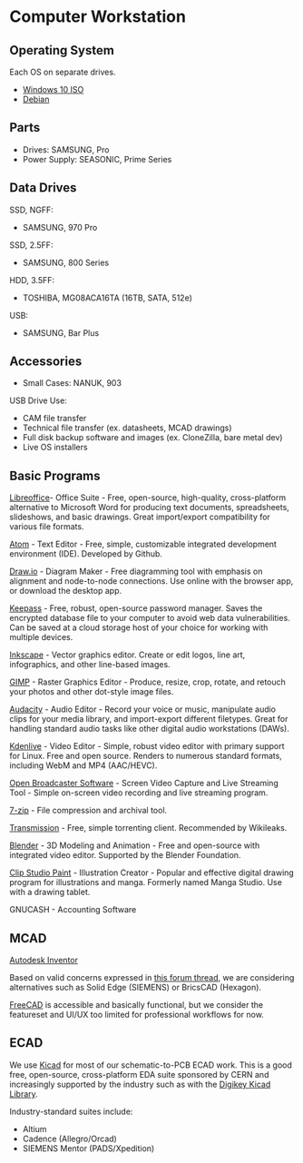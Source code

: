 # Computer Workstation

## Operating System

Each OS on separate drives.

* [Windows 10 ISO](https://www.microsoft.com/en-ca/software-download/windows10ISO)
* [Debian](https://www.debian.org/)

## Parts

* Drives: SAMSUNG, Pro
* Power Supply: SEASONIC, Prime Series

## Data Drives

SSD, NGFF:

* SAMSUNG, 970 Pro

SSD, 2.5FF:

* SAMSUNG, 800 Series

HDD, 3.5FF:

* TOSHIBA, MG08ACA16TA (16TB, SATA, 512e)

USB:

* SAMSUNG, Bar Plus

## Accessories

* Small Cases: NANUK, 903

USB Drive Use:

* CAM file transfer
* Technical file transfer (ex. datasheets, MCAD drawings)
* Full disk backup software and images (ex. CloneZilla, bare metal dev)
* Live OS installers

## Basic Programs

[Libreoffice](https://www.libreoffice.org/)- Office Suite - Free, open-source, high-quality, cross-platform alternative to Microsoft Word for producing text documents, spreadsheets, slideshows, and basic drawings. Great import/export compatibility for various file formats.

[Atom](https://atom.io/) - Text Editor - Free, simple, customizable integrated development environment (IDE). Developed by Github.

[Draw.io](https://about.draw.io/) - Diagram Maker - Free diagramming tool with emphasis on alignment and node-to-node connections. Use online with the browser app, or download the desktop app.

[Keepass](https://keepass.info) - Free, robust, open-source password manager. Saves the encrypted database file to your computer to avoid web data vulnerabilities. Can be saved at a cloud storage host of your choice for working with multiple devices.

[Inkscape](https://inkscape.org/) - Vector graphics editor. Create or edit logos, line art, infographics, and other line-based images.

[GIMP](https://www.gimp.org/) - Raster Graphics Editor - Produce, resize, crop, rotate, and retouch your photos and other dot-style image files.

[Audacity](https://www.audacityteam.org/) - Audio Editor - Record your voice or music, manipulate audio clips for your media library, and import-export different filetypes. Great for handling standard audio tasks like other digital audio workstations (DAWs).

[Kdenlive](https://kdenlive.org) - Video Editor - Simple, robust video editor with primary support for Linux. Free and open source. Renders to numerous standard formats, including WebM and MP4 (AAC/HEVC).

[Open Broadcaster Software](https://obsproject.com/) - Screen Video Capture and Live Streaming Tool - Simple on-screen video recording and live streaming program.

[7-zip](http://www.7-zip.org/) - File compression and archival tool.

[Transmission](https://transmissionbt.com/download/) - Free, simple torrenting client. Recommended by Wikileaks.

[Blender](https://www.blender.org/) - 3D Modeling and Animation - Free and open-source with integrated video editor. Supported by the Blender Foundation.

[Clip Studio Paint](http://www.clipstudio.net/en) - Illustration Creator - Popular and effective digital drawing program for illustrations and manga. Formerly named Manga Studio. Use with a drawing tablet.

GNUCASH - Accounting Software

## MCAD

[Autodesk Inventor](https://www.autodesk.com/products/inventor/overview)

Based on valid concerns expressed in [this forum thread](https://forums.autodesk.com/t5/moving-to-subscription/buh-bye-permanent-license/td-p/6916387), we are considering alternatives such as Solid Edge (SIEMENS) or BricsCAD (Hexagon).

[FreeCAD](https://www.freecadweb.org/) is accessible and basically functional, but we consider the featureset and UI/UX too limited for professional workflows for now.

## ECAD

We use [Kicad](http://www.kicad-pcb.org/) for most of our schematic-to-PCB ECAD work. This is a good free, open-source, cross-platform EDA suite sponsored by CERN and increasingly supported by the industry such as with the [Digikey Kicad Library](https://www.digikey.ca/en/resources/design-tools/kicad).

Industry-standard suites include:

* Altium
* Cadence (Allegro/Orcad)
* SIEMENS Mentor (PADS/Xpedition)
